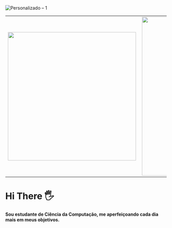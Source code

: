 ![Personalizado – 1](https://user-images.githubusercontent.com/57501971/97252233-473d8e00-17e8-11eb-8b21-32269441342a.png)

<center>
<table>
    <tr>
        <td><img width="400px" align="left" src="https://github-readme-stats.vercel.app/api/top-langs/?username=ElianFerreira&hide=html&layout=compact&theme=buefy" /></td>
        <td><img width="495px" align="left" src="https://github-readme-stats.vercel.app/api?username=ElianFerreira&theme=buefy"/></td>
    </tr>   
</table>
</center>  

# Hi There  🖐

#### Sou estudante de Ciência da Computação, me aperfeiçoando cada dia mais em meus objetivos.
